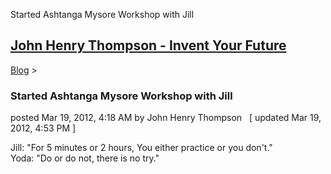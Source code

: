 Started Ashtanga Mysore Workshop with Jill 

[John Henry Thompson - Invent Your Future](../index.html)
---------------------------------------------------------

    

[Blog](../z-blog-1.html)‎ > ‎

### Started Ashtanga Mysore Workshop with Jill

posted Mar 19, 2012, 4:18 AM by John Henry Thompson   \[ updated Mar 19, 2012, 4:53 PM \]

Jill: "For 5 minutes or 2 hours, You either practice or you don't."  
Yoda: "Do or do not, there is no try."  

